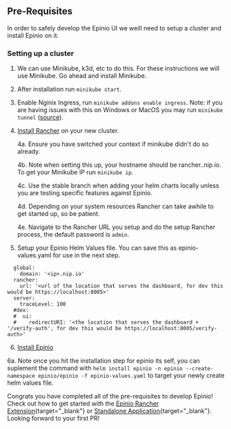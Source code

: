 ## Pre-Requisites
In order to safely develop the Epinio UI we weill need to setup a cluster and install Epinio on it. 

### Setting up a cluster 
1. We can use Minikube, k3d, etc to do this. For these instructions we will use Minikube. Go ahead and install Minikube.
2. After installation run `minikube start`.
3. Enable Nginix Ingress, run `minikube addons enable ingress`. Note: if you are having issues with this on Windows or MacOS you may run `minikube tunnel` ([source](https://stackoverflow.com/questions/69161998/exposing-minikube-running-on-docker-ip/76663822#76663822)).
4. [Install Rancher](https://ranchermanager.docs.rancher.com/getting-started/installation-and-upgrade/install-upgrade-on-a-kubernetes-cluster) on your new cluster.

    4a. Ensure you have switched your context if minikube didn't do so already.
   
    4b. Note when setting this up, your hostname should be rancher.<minikube ip>.nip.io. To get your Minikube IP run `minikube ip`.
   
    4c. Use the stable branch when adding your helm charts locally unless you are testing specific features against Epinio.
   
    4d. Depending on your system resources Rancher can take awhile to get started up, so be patient.
   
    4e. Navigate to the Rancher URL you setup and do the setup Rancher process, the default password is `admin`.

5. Setup your Epinio Helm Values file. You can save this as epinio-values.yaml for use in the next step. 

```
  global:
    domain: '<ip>.nip.io'
  rancher:
    url: '<url of the location that serves the dashboard, for dev this would be https://localhost:8005>'
  server:
    traceLevel: 100
  #dex:
  #  ui:
  #    redirectURI: '<the location that serves the dashboard + '/verify-auth', for dev this would be https://localhost:8005/verify-auth>'
```

6. [Install Epinio](https://docs.epinio.io/installation/install_epinio)

  6a. Note once you hit the installation step for epinio its self, you can suplement the command with `helm install epinio -n epinio --create-namespace epinio/epinio -f epinio-values.yaml` to target your newly create helm values file. 

Congrats you have completed all of the pre-requisites to develop Epinio! Check out how to get started with the [Epinio Rancher Extension](https://github.com/epinio/ui/blob/doc/1.12-updates/docs/developer/developing-rancher-extension.md){target="_blank"} or [Standalone Application](https://github.com/epinio/ui/blob/doc/1.12-updates/docs/developer/developing-standalone-application.md){target="_blank"}. Looking forward to your first PR!
